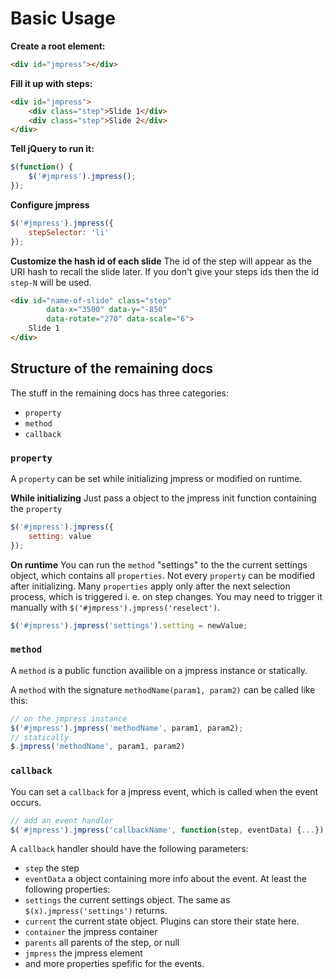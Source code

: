 # Basic Usage

**Create a root element:**

``` html
<div id="jmpress"></div>
```

**Fill it up with steps:**

``` html
<div id="jmpress">
	<div class="step">Slide 1</div>
	<div class="step">Slide 2</div>
</div>
```

**Tell jQuery to run it:**

``` javascript
$(function() {
	$('#jmpress').jmpress();
});
```

**Configure jmpress**

``` javascript
$('#jmpress').jmpress({
	stepSelector: 'li'
});
```

**Customize the hash id of each slide**
The id of the step will appear as the URI hash to recall the slide later. If you don't give your steps ids then the id `step-N` will be used.

``` html
<div id="name-of-slide" class="step" 
		data-x="3500" data-y="-850" 
		data-rotate="270" data-scale="6">
	Slide 1
</div>
```

## Structure of the remaining docs

The stuff in the remaining docs has three categories:

* `property`
* `method`
* `callback`

### `property`

A `property` can be set while initializing jmpress or modified on runtime.

**While initializing**
Just pass a object to the jmpress init function containing the `property`

``` javascript
$('#jmpress').jmpress({
	setting: value
});
```

**On runtime**
You can run the `method` "settings" to the the current settings object, which contains all `properties`.
Not every `property` can be modified after initializing.
Many `properties` apply only after the next selection process, which is triggered i. e. on step changes.
You may need to trigger it manually with `$('#jmpress').jmpress('reselect')`.

``` javascript
$('#jmpress').jmpress('settings').setting = newValue;
```

### `method`

A `method` is a public function availible on a jmpress instance or statically.

A `method` with the signature `methodName(param1, param2)` can be called like this:

``` javascript
// on the jmpress instance
$('#jmpress').jmpress('methodName', param1, param2);
// statically
$.jmpress('methodName', param1, param2)
```

### `callback`

You can set a `callback` for a jmpress event, which is called when the event occurs.

``` javascript
// add an event handler
$('#jmpress').jmpress('callbackName', function(step, eventData) {...});
```

A `callback` handler should have the following parameters:

* `step` the step
* `eventData` a object containing more info about the event. At least the following properties:
 * `settings` the current settings object. The same as `$(x).jmpress('settings')` returns.
 * `current` the current state object. Plugins can store their state here.
 * `container` the jmpress container
 * `parents` all parents of the step, or null
 * `jmpress` the jmpress element
 * and more properties spefific for the events.